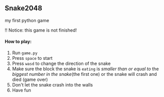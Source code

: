 ## Snake2048
my first python game

!! Notice: this game is not finished!


#### How to play:
1. Run `game.py`
2. Press ```space``` to start
3. Press ```wasd``` to change the direction of the snake
4. Make sure the block the snake is ```eating``` is *smaller than or equal to* the *biggest number in the snake*(the first one) or the snake will crash and died (game over)
5. Don't let the snake crash into the walls
6. Have fun
